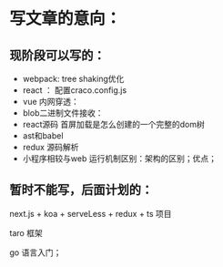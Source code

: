 <!--
 * @Author: your name
 * @Date: 2021-04-23 13:31:17
 * @LastEditTime: 2021-05-03 21:20:55
 * @LastEditors: Please set LastEditors
 * @Description: In User Settings Edit
 * @FilePath: \learn\文章意向.md
-->
# 写文章的意向：

## 现阶段可以写的：

* webpack: tree shaking优化
* react ： 配置craco.config.js
* vue 内网穿透：
* blob二进制文件接收：
* react源码 首屏加载是怎么创建的一个完整的dom树
* ast和babel
* redux 源码解析
* 小程序相较与web 运行机制区别：架构的区别；优点；
  
## 暂时不能写，后面计划的：

next.js + koa + serveLess + redux + ts 项目

 taro 框架
 
go 语言入门；